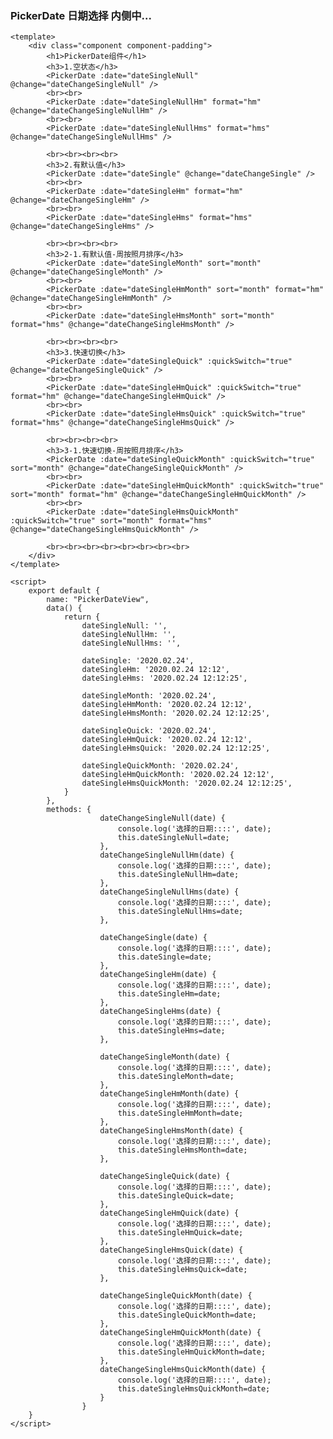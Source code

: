 ### PickerDate 日期选择 内侧中...

<template>
    <div class="component component-padding">
        <h1>PickerDate组件</h1>
        <h3>1.空状态</h3>
        <PickerDate :date="dateSingleNull" @change="dateChangeSingleNull" />
        <br><br>
        <PickerDate :date="dateSingleNullHm" format="hm" @change="dateChangeSingleNullHm" />
        <br><br>
        <PickerDate :date="dateSingleNullHms" format="hms" @change="dateChangeSingleNullHms" />
        <br><br><br><br>
        <h3>2.有默认值</h3>
        <PickerDate :date="dateSingle" @change="dateChangeSingle" />
        <br><br>
        <PickerDate :date="dateSingleHm" format="hm" @change="dateChangeSingleHm" />
        <br><br>
        <PickerDate :date="dateSingleHms" format="hms" @change="dateChangeSingleHms" />
        <br><br><br><br>
        <h3>2-1.有默认值-周按照月排序</h3>
        <PickerDate :date="dateSingleMonth" sort="month" @change="dateChangeSingleMonth" />
        <br><br>
        <PickerDate :date="dateSingleHmMonth" sort="month" format="hm" @change="dateChangeSingleHmMonth" />
        <br><br>
        <PickerDate :date="dateSingleHmsMonth" sort="month" format="hms" @change="dateChangeSingleHmsMonth" />
        <br><br><br><br>
        <h3>3.快速切换</h3>
        <PickerDate :date="dateSingleQuick" :quickSwitch="true" @change="dateChangeSingleQuick" />
        <br><br>
        <PickerDate :date="dateSingleHmQuick" :quickSwitch="true" format="hm" @change="dateChangeSingleHmQuick" />
        <br><br>
        <PickerDate :date="dateSingleHmsQuick" :quickSwitch="true" format="hms" @change="dateChangeSingleHmsQuick" />
        <br><br><br><br>
        <h3>3-1.快速切换-周按照月排序</h3>
        <PickerDate :date="dateSingleQuickMonth" :quickSwitch="true" sort="month" @change="dateChangeSingleQuickMonth" />
        <br><br>
        <PickerDate :date="dateSingleHmQuickMonth" :quickSwitch="true" sort="month" format="hm" @change="dateChangeSingleHmQuickMonth" />
        <br><br>
        <PickerDate :date="dateSingleHmsQuickMonth" :quickSwitch="true" sort="month" format="hms" @change="dateChangeSingleHmsQuickMonth" />
    </div>
</template>

<script>
    export default {
        name: "PickerDateView",
        data() {
            return {
                dateSingleNull: '',
                dateSingleNullHm: '',
                dateSingleNullHms: '',

                dateSingle: '2020.02.24',
                dateSingleHm: '2020.02.24 12:12',
                dateSingleHms: '2020.02.24 12:12:25',

                dateSingleMonth: '2020.02.24',
                dateSingleHmMonth: '2020.02.24 12:12',
                dateSingleHmsMonth: '2020.02.24 12:12:25',

                dateSingleQuick: '2020.02.24',
                dateSingleHmQuick: '2020.02.24 12:12',
                dateSingleHmsQuick: '2020.02.24 12:12:25',

                dateSingleQuickMonth: '2020.02.24',
                dateSingleHmQuickMonth: '2020.02.24 12:12',
                dateSingleHmsQuickMonth: '2020.02.24 12:12:25',
            }
        },
        methods: {
                    dateChangeSingleNull(date) {
                        console.log('选择的日期::::', date);
                        this.dateSingleNull=date;
                    },
                    dateChangeSingleNullHm(date) {
                        console.log('选择的日期::::', date);
                        this.dateSingleNullHm=date;
                    },
                    dateChangeSingleNullHms(date) {
                        console.log('选择的日期::::', date);
                        this.dateSingleNullHms=date;
                    },
        
                    dateChangeSingle(date) {
                        console.log('选择的日期::::', date);
                        this.dateSingle=date;
                    },
                    dateChangeSingleHm(date) {
                        console.log('选择的日期::::', date);
                        this.dateSingleHm=date;
                    },
                    dateChangeSingleHms(date) {
                        console.log('选择的日期::::', date);
                        this.dateSingleHms=date;
                    },
        
                    dateChangeSingleMonth(date) {
                        console.log('选择的日期::::', date);
                        this.dateSingleMonth=date;
                    },
                    dateChangeSingleHmMonth(date) {
                        console.log('选择的日期::::', date);
                        this.dateSingleHmMonth=date;
                    },
                    dateChangeSingleHmsMonth(date) {
                        console.log('选择的日期::::', date);
                        this.dateSingleHmsMonth=date;
                    },
        
                    dateChangeSingleQuick(date) {
                        console.log('选择的日期::::', date);
                        this.dateSingleQuick=date;
                    },
                    dateChangeSingleHmQuick(date) {
                        console.log('选择的日期::::', date);
                        this.dateSingleHmQuick=date;
                    },
                    dateChangeSingleHmsQuick(date) {
                        console.log('选择的日期::::', date);
                        this.dateSingleHmsQuick=date;
                    },
        
                    dateChangeSingleQuickMonth(date) {
                        console.log('选择的日期::::', date);
                        this.dateSingleQuickMonth=date;
                    },
                    dateChangeSingleHmQuickMonth(date) {
                        console.log('选择的日期::::', date);
                        this.dateSingleHmQuickMonth=date;
                    },
                    dateChangeSingleHmsQuickMonth(date) {
                        console.log('选择的日期::::', date);
                        this.dateSingleHmsQuickMonth=date;
                    }
                }
    }
</script>


```vue
<template>
    <div class="component component-padding">
        <h1>PickerDate组件</h1>
        <h3>1.空状态</h3>
        <PickerDate :date="dateSingleNull" @change="dateChangeSingleNull" />
        <br><br>
        <PickerDate :date="dateSingleNullHm" format="hm" @change="dateChangeSingleNullHm" />
        <br><br>
        <PickerDate :date="dateSingleNullHms" format="hms" @change="dateChangeSingleNullHms" />

        <br><br><br><br>
        <h3>2.有默认值</h3>
        <PickerDate :date="dateSingle" @change="dateChangeSingle" />
        <br><br>
        <PickerDate :date="dateSingleHm" format="hm" @change="dateChangeSingleHm" />
        <br><br>
        <PickerDate :date="dateSingleHms" format="hms" @change="dateChangeSingleHms" />

        <br><br><br><br>
        <h3>2-1.有默认值-周按照月排序</h3>
        <PickerDate :date="dateSingleMonth" sort="month" @change="dateChangeSingleMonth" />
        <br><br>
        <PickerDate :date="dateSingleHmMonth" sort="month" format="hm" @change="dateChangeSingleHmMonth" />
        <br><br>
        <PickerDate :date="dateSingleHmsMonth" sort="month" format="hms" @change="dateChangeSingleHmsMonth" />

        <br><br><br><br>
        <h3>3.快速切换</h3>
        <PickerDate :date="dateSingleQuick" :quickSwitch="true" @change="dateChangeSingleQuick" />
        <br><br>
        <PickerDate :date="dateSingleHmQuick" :quickSwitch="true" format="hm" @change="dateChangeSingleHmQuick" />
        <br><br>
        <PickerDate :date="dateSingleHmsQuick" :quickSwitch="true" format="hms" @change="dateChangeSingleHmsQuick" />

        <br><br><br><br>
        <h3>3-1.快速切换-周按照月排序</h3>
        <PickerDate :date="dateSingleQuickMonth" :quickSwitch="true" sort="month" @change="dateChangeSingleQuickMonth" />
        <br><br>
        <PickerDate :date="dateSingleHmQuickMonth" :quickSwitch="true" sort="month" format="hm" @change="dateChangeSingleHmQuickMonth" />
        <br><br>
        <PickerDate :date="dateSingleHmsQuickMonth" :quickSwitch="true" sort="month" format="hms" @change="dateChangeSingleHmsQuickMonth" />

        <br><br><br><br><br><br><br><br>
    </div>
</template>

<script>
    export default {
        name: "PickerDateView",
        data() {
            return {
                dateSingleNull: '',
                dateSingleNullHm: '',
                dateSingleNullHms: '',

                dateSingle: '2020.02.24',
                dateSingleHm: '2020.02.24 12:12',
                dateSingleHms: '2020.02.24 12:12:25',

                dateSingleMonth: '2020.02.24',
                dateSingleHmMonth: '2020.02.24 12:12',
                dateSingleHmsMonth: '2020.02.24 12:12:25',

                dateSingleQuick: '2020.02.24',
                dateSingleHmQuick: '2020.02.24 12:12',
                dateSingleHmsQuick: '2020.02.24 12:12:25',

                dateSingleQuickMonth: '2020.02.24',
                dateSingleHmQuickMonth: '2020.02.24 12:12',
                dateSingleHmsQuickMonth: '2020.02.24 12:12:25',
            }
        },
        methods: {
                    dateChangeSingleNull(date) {
                        console.log('选择的日期::::', date);
                        this.dateSingleNull=date;
                    },
                    dateChangeSingleNullHm(date) {
                        console.log('选择的日期::::', date);
                        this.dateSingleNullHm=date;
                    },
                    dateChangeSingleNullHms(date) {
                        console.log('选择的日期::::', date);
                        this.dateSingleNullHms=date;
                    },
        
                    dateChangeSingle(date) {
                        console.log('选择的日期::::', date);
                        this.dateSingle=date;
                    },
                    dateChangeSingleHm(date) {
                        console.log('选择的日期::::', date);
                        this.dateSingleHm=date;
                    },
                    dateChangeSingleHms(date) {
                        console.log('选择的日期::::', date);
                        this.dateSingleHms=date;
                    },
        
                    dateChangeSingleMonth(date) {
                        console.log('选择的日期::::', date);
                        this.dateSingleMonth=date;
                    },
                    dateChangeSingleHmMonth(date) {
                        console.log('选择的日期::::', date);
                        this.dateSingleHmMonth=date;
                    },
                    dateChangeSingleHmsMonth(date) {
                        console.log('选择的日期::::', date);
                        this.dateSingleHmsMonth=date;
                    },
        
                    dateChangeSingleQuick(date) {
                        console.log('选择的日期::::', date);
                        this.dateSingleQuick=date;
                    },
                    dateChangeSingleHmQuick(date) {
                        console.log('选择的日期::::', date);
                        this.dateSingleHmQuick=date;
                    },
                    dateChangeSingleHmsQuick(date) {
                        console.log('选择的日期::::', date);
                        this.dateSingleHmsQuick=date;
                    },
        
                    dateChangeSingleQuickMonth(date) {
                        console.log('选择的日期::::', date);
                        this.dateSingleQuickMonth=date;
                    },
                    dateChangeSingleHmQuickMonth(date) {
                        console.log('选择的日期::::', date);
                        this.dateSingleHmQuickMonth=date;
                    },
                    dateChangeSingleHmsQuickMonth(date) {
                        console.log('选择的日期::::', date);
                        this.dateSingleHmsQuickMonth=date;
                    }
                }
    }
</script>

```